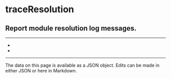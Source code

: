 <!-- Important! Do not modify comment blocks. They are necessary for the transformer to work properly -->

<!-- title -->
# traceResolution

<!-- shortDescription -->
Report module resolution log messages.
---

<!-- extendedDescription -->

---

<!-- references -->
- []()
- []()
---

<!-- footer -->
The data on this page is available as a JSON object. Edits can be made in either JSON or here in Markdown.
